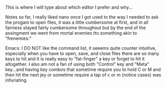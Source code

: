 This is where I will type about which editor I prefer and why...

Notes so far, I really liked nano once I got used to the way I needed to ask the progam to open files, it was a little cumbersome at first, and in all fairness stayed fairly cumbersome throughout but by the end of the assingment we went from mortal enemies tto something akin to "frenemies:"

Emacs: I DO NOT like the command list, it seeems quite counter intuitive, especially when you have to open, save, and close files there are so many keys to hit and it is really easy to "fat-finger" a key or forget to hit it altogether. I also am not a fan of using both "Control" key and "Meta" key...and having key combos that sometime require you to hold C or M and then hit the next jey or sometime require a tap of c or m (notice cases) was infuriating. 